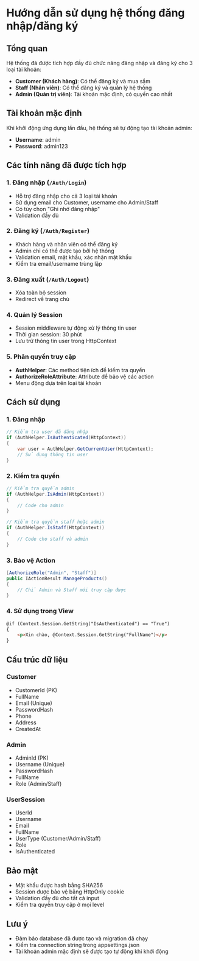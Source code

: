 # Hướng dẫn sử dụng hệ thống đăng nhập/đăng ký

## Tổng quan
Hệ thống đã được tích hợp đầy đủ chức năng đăng nhập và đăng ký cho 3 loại tài khoản:
- **Customer (Khách hàng)**: Có thể đăng ký và mua sắm
- **Staff (Nhân viên)**: Có thể đăng ký và quản lý hệ thống
- **Admin (Quản trị viên)**: Tài khoản mặc định, có quyền cao nhất

## Tài khoản mặc định
Khi khởi động ứng dụng lần đầu, hệ thống sẽ tự động tạo tài khoản admin:
- **Username**: admin
- **Password**: admin123

## Các tính năng đã được tích hợp

### 1. Đăng nhập (`/Auth/Login`)
- Hỗ trợ đăng nhập cho cả 3 loại tài khoản
- Sử dụng email cho Customer, username cho Admin/Staff
- Có tùy chọn "Ghi nhớ đăng nhập"
- Validation đầy đủ

### 2. Đăng ký (`/Auth/Register`)
- Khách hàng và nhân viên có thể đăng ký
- Admin chỉ có thể được tạo bởi hệ thống
- Validation email, mật khẩu, xác nhận mật khẩu
- Kiểm tra email/username trùng lặp

### 3. Đăng xuất (`/Auth/Logout`)
- Xóa toàn bộ session
- Redirect về trang chủ

### 4. Quản lý Session
- Session middleware tự động xử lý thông tin user
- Thời gian session: 30 phút
- Lưu trữ thông tin user trong HttpContext

### 5. Phân quyền truy cập
- **AuthHelper**: Các method tiện ích để kiểm tra quyền
- **AuthorizeRoleAttribute**: Attribute để bảo vệ các action
- Menu động dựa trên loại tài khoản

## Cách sử dụng

### 1. Đăng nhập
```csharp
// Kiểm tra user đã đăng nhập
if (AuthHelper.IsAuthenticated(HttpContext))
{
    var user = AuthHelper.GetCurrentUser(HttpContext);
    // Sử dụng thông tin user
}
```

### 2. Kiểm tra quyền
```csharp
// Kiểm tra quyền admin
if (AuthHelper.IsAdmin(HttpContext))
{
    // Code cho admin
}

// Kiểm tra quyền staff hoặc admin
if (AuthHelper.IsStaff(HttpContext))
{
    // Code cho staff và admin
}
```

### 3. Bảo vệ Action
```csharp
[AuthorizeRole("Admin", "Staff")]
public IActionResult ManageProducts()
{
    // Chỉ Admin và Staff mới truy cập được
}
```

### 4. Sử dụng trong View
```html
@if (Context.Session.GetString("IsAuthenticated") == "True")
{
    <p>Xin chào, @Context.Session.GetString("FullName")</p>
}
```

## Cấu trúc dữ liệu

### Customer
- CustomerId (PK)
- FullName
- Email (Unique)
- PasswordHash
- Phone
- Address
- CreatedAt

### Admin
- AdminId (PK)
- Username (Unique)
- PasswordHash
- FullName
- Role (Admin/Staff)

### UserSession
- UserId
- Username
- Email
- FullName
- UserType (Customer/Admin/Staff)
- Role
- IsAuthenticated

## Bảo mật
- Mật khẩu được hash bằng SHA256
- Session được bảo vệ bằng HttpOnly cookie
- Validation đầy đủ cho tất cả input
- Kiểm tra quyền truy cập ở mọi level

## Lưu ý
- Đảm bảo database đã được tạo và migration đã chạy
- Kiểm tra connection string trong appsettings.json
- Tài khoản admin mặc định sẽ được tạo tự động khi khởi động




